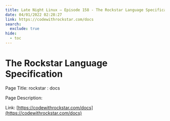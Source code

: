 ```yaml
---
title: Late Night Linux – Episode 158 - The Rockstar Language Specification
date: 04/01/2022 02:28:27
link: https://codewithrockstar.com/docs
search:
  exclude: true
hide:
  - toc
---
```


# The Rockstar Language Specification

Page Title: rockstar : docs

Page Description:  

Link: [https://codewithrockstar.com/docs](https://codewithrockstar.com/docs)